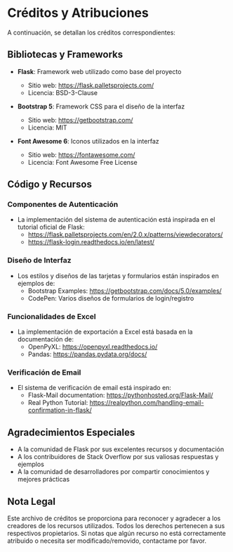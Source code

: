 # Créditos y Atribuciones

A continuación, se detallan los créditos correspondientes:

## Bibliotecas y Frameworks

- **Flask**: Framework web utilizado como base del proyecto
  - Sitio web: https://flask.palletsprojects.com/
  - Licencia: BSD-3-Clause

- **Bootstrap 5**: Framework CSS para el diseño de la interfaz
  - Sitio web: https://getbootstrap.com/
  - Licencia: MIT

- **Font Awesome 6**: Iconos utilizados en la interfaz
  - Sitio web: https://fontawesome.com/
  - Licencia: Font Awesome Free License

## Código y Recursos

### Componentes de Autenticación
- La implementación del sistema de autenticación está inspirada en el tutorial oficial de Flask:
  - https://flask.palletsprojects.com/en/2.0.x/patterns/viewdecorators/
  - https://flask-login.readthedocs.io/en/latest/

### Diseño de Interfaz
- Los estilos y diseños de las tarjetas y formularios están inspirados en ejemplos de:
  - Bootstrap Examples: https://getbootstrap.com/docs/5.0/examples/
  - CodePen: Varios diseños de formularios de login/registro


### Funcionalidades de Excel
- La implementación de exportación a Excel está basada en la documentación de:
  - OpenPyXL: https://openpyxl.readthedocs.io/
  - Pandas: https://pandas.pydata.org/docs/

### Verificación de Email
- El sistema de verificación de email está inspirado en:
  - Flask-Mail documentation: https://pythonhosted.org/Flask-Mail/
  - Real Python Tutorial: https://realpython.com/handling-email-confirmation-in-flask/

  

## Agradecimientos Especiales

- A la comunidad de Flask por sus excelentes recursos y documentación
- A los contribuidores de Stack Overflow por sus valiosas respuestas y ejemplos
- A la comunidad de desarrolladores por compartir conocimientos y mejores prácticas

## Nota Legal

Este archivo de créditos se proporciona para reconocer y agradecer a los creadores de los recursos utilizados. Todos los derechos pertenecen a sus respectivos propietarios. Si notas que algún recurso no está correctamente atribuido o necesita ser modificado/removido, contactame por favor. 